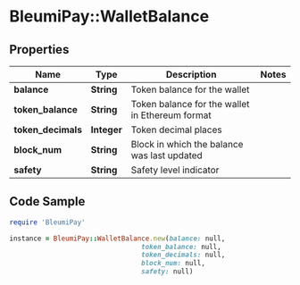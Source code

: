 # BleumiPay::WalletBalance

## Properties

Name | Type | Description | Notes
------------ | ------------- | ------------- | -------------
**balance** | **String** | Token balance for the wallet | 
**token_balance** | **String** | Token balance for the wallet in Ethereum format | 
**token_decimals** | **Integer** | Token decimal places | 
**block_num** | **String** | Block in which the balance was last updated | 
**safety** | **String** | Safety level indicator | 

## Code Sample

```ruby
require 'BleumiPay'

instance = BleumiPay::WalletBalance.new(balance: null,
                                 token_balance: null,
                                 token_decimals: null,
                                 block_num: null,
                                 safety: null)
```


